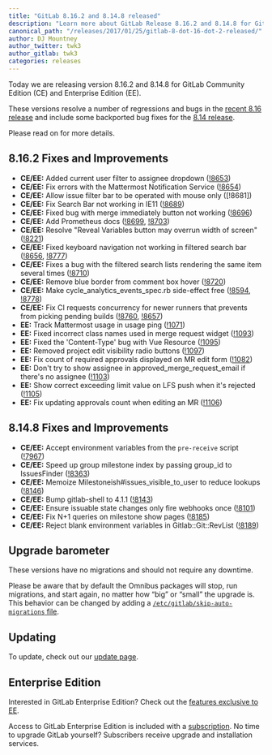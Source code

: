 ```yaml
---
title: "GitLab 8.16.2 and 8.14.8 released"
description: "Learn more about GitLab Release 8.16.2 and 8.14.8 for GitLab Community Edition (CE) and Enterprise Edition (EE)"
canonical_path: "/releases/2017/01/25/gitlab-8-dot-16-dot-2-released/"
author: DJ Mountney
author_twitter: twk3
author_gitlab: twk3
categories: releases
---
```


Today we are releasing version 8.16.2 and 8.14.8 for GitLab Community Edition (CE) and
Enterprise Edition (EE).

These versions resolve a number of regressions and bugs in the [recent 8.16
release](/releases/2017/01/22/gitlab-8-16-released/) and include some backported bug fixes
for the [8.14 release](/releases/2016/11/22/gitlab-8-14-released/).

Please read on for more details.

<!-- more -->

## 8.16.2 Fixes and Improvements

- **CE/EE:** Added current user filter to assignee dropdown ([!8653])
- **CE/EE:** Fix errors with the Mattermost Notification Service ([!8654])
- **CE/EE:** Allow issue filter bar to be operated with mouse only ([!8681])
- **CE/EE:** Fix Search Bar not working in IE11 ([!8689])
- **CE/EE:** Fixed bug with merge immediately button not working ([!8696])
- **CE/EE:** Add Prometheus docs ([!8699], [!8703])
- **CE/EE:** Resolve "Reveal Variables button may overrun width of screen" ([!8221])
- **CE/EE:** Fixed keyboard navigation not working in filtered search bar ([!8656], [!8777])
- **CE/EE:** Fixes a bug with the filtered search lists rendering the same item several times ([!8710])
- **CE/EE:** Remove blue border from comment box hover ([!8720])
- **CE/EE:** Make cycle_analytics_events_spec.rb side-effect free ([!8594], [!8778])
- **CE/EE:** Fix CI requests concurrency for newer runners that prevents from picking pending builds ([!8760], [!8657])
- **EE:** Track Mattermost usage in usage ping ([!1071])
- **EE:** Fixed incorrect class names used in merge request widget ([!1093])
- **EE:** Fixed the 'Content-Type' bug with Vue Resource ([!1095])
- **EE:** Removed project edit visibility radio buttons ([!1097])
- **EE:** Fix count of required approvals displayed on MR edit form ([!1082])
- **EE:** Don't try to show assignee in approved_merge_request_email if there's no assignee ([!1103])
- **EE:** Show correct exceeding limit value on LFS push when it's rejected ([!1105])
- **EE:** Fix updating approvals count when editing an MR ([!1106])

[!8653]: https://gitlab.com/gitlab-org/gitlab-ce/merge_requests/8653
[!8654]: https://gitlab.com/gitlab-org/gitlab-ce/merge_requests/8654
[!8654]: https://gitlab.com/gitlab-org/gitlab-ce/merge_requests/8681
[!8689]: https://gitlab.com/gitlab-org/gitlab-ce/merge_requests/8689
[!8696]: https://gitlab.com/gitlab-org/gitlab-ce/merge_requests/8696
[!8699]: https://gitlab.com/gitlab-org/gitlab-ce/merge_requests/8699
[!8703]: https://gitlab.com/gitlab-org/gitlab-ce/merge_requests/8703
[!8221]: https://gitlab.com/gitlab-org/gitlab-ce/merge_requests/8221
[!8656]: https://gitlab.com/gitlab-org/gitlab-ce/merge_requests/8656
[!8710]: https://gitlab.com/gitlab-org/gitlab-ce/merge_requests/8710
[!8720]: https://gitlab.com/gitlab-org/gitlab-ce/merge_requests/8720
[!8594]: https://gitlab.com/gitlab-org/gitlab-ce/merge_requests/8594
[!8777]: https://gitlab.com/gitlab-org/gitlab-ce/merge_requests/8777
[!8778]: https://gitlab.com/gitlab-org/gitlab-ce/merge_requests/8778
[!8657]: https://gitlab.com/gitlab-org/gitlab-ce/merge_requests/8657
[!8760]: https://gitlab.com/gitlab-org/gitlab-ce/merge_requests/8760
[!1071]: https://gitlab.com/gitlab-org/gitlab-ee/merge_requests/1071
[!1093]: https://gitlab.com/gitlab-org/gitlab-ee/merge_requests/1093
[!1095]: https://gitlab.com/gitlab-org/gitlab-ee/merge_requests/1095
[!1097]: https://gitlab.com/gitlab-org/gitlab-ee/merge_requests/1097
[!1082]: https://gitlab.com/gitlab-org/gitlab-ee/merge_requests/1082
[!1103]: https://gitlab.com/gitlab-org/gitlab-ee/merge_requests/1103
[!1105]: https://gitlab.com/gitlab-org/gitlab-ee/merge_requests/1105
[!1106]: https://gitlab.com/gitlab-org/gitlab-ee/merge_requests/1106

## 8.14.8 Fixes and Improvements

- **CE/EE:** Accept environment variables from the `pre-receive` script ([!7967])
- **CE/EE:** Speed up group milestone index by passing group_id to IssuesFinder ([!8363])
- **CE/EE:** Memoize Milestoneish#issues_visible_to_user to reduce lookups ([!8146])
- **CE/EE:** Bump gitlab-shell to 4.1.1 ([!8143])
- **CE/EE:** Ensure issuable state changes only fire webhooks once ([!8101])
- **CE/EE:** Fix N+1 queries on milestone show pages ([!8185])
- **CE/EE:** Reject blank environment variables in Gitlab::Git::RevList ([!8189])

[!7967]: https://gitlab.com/gitlab-org/gitlab-ce/merge_requests/7967
[!8363]: https://gitlab.com/gitlab-org/gitlab-ce/merge_requests/8363
[!8146]: https://gitlab.com/gitlab-org/gitlab-ce/merge_requests/8146
[!8143]: https://gitlab.com/gitlab-org/gitlab-ce/merge_requests/8143
[!8101]: https://gitlab.com/gitlab-org/gitlab-ce/merge_requests/8101
[!8185]: https://gitlab.com/gitlab-org/gitlab-ce/merge_requests/8185
[!8189]: https://gitlab.com/gitlab-org/gitlab-ce/merge_requests/8189

## Upgrade barometer

These versions have no migrations and should not require any downtime.

Please be aware that by default the Omnibus packages will stop, run migrations,
and start again, no matter how “big” or “small” the upgrade is. This behavior
can be changed by adding a [`/etc/gitlab/skip-auto-migrations`
file](http://doc.gitlab.com/omnibus/update/README.html).

## Updating

To update, check out our [update page](/update/).

## Enterprise Edition

Interested in GitLab Enterprise Edition? Check out the [features exclusive to
EE](/features/#enterprise).

Access to GitLab Enterprise Edition is included with a [subscription](/pricing/).
No time to upgrade GitLab yourself? Subscribers receive upgrade and installation
services.
